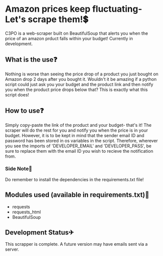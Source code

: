 # Amazon prices keep fluctuating- Let's scrape them!💲
 C3PO is a web-scraper built on BeautifulSoup that alerts you when the price of an amazon prduct falls within your budget! Currently in development.
 
 ## What is the use❓
 Nothing is worse than seeing the price drop of a product you just bought on Amazon drop 2 days after you bought it. Wouldn't it be amazing if a python script could just 
 ask you your budget and the product link and then notify you when the product price drops below that? This is exactly what this script does!
 
 ## How to use❓ 
 Simply copy-paste the link of the product and your budget- that's it! The scraper will do the rest for you and notify you when the price is in your budget.
 However, it is to be kept in mind that the sender email ID and password has been stored in os variables in the script. Therefore, wherever you see the imports of 
 'DEVELOPER_EMAIL' and 'DEVELOPER_PASS', be sure to replace them with the email ID you wish to recieve the notification from.
 ### Side Note📝
 Do remember to install the dependencies in the requirements.txt file!
 
 ## Modules used (available in requirements.txt)🧩
 * requests
 * requests_html
 * BeautifulSoup
 
 ## Development Status✈ 
 This scrapper is complete. A future version may have emails sent via a server.
